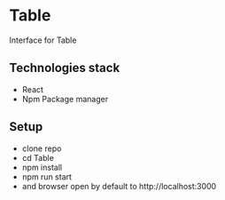 # Table

Interface for Table

## Technologies stack

- React
- Npm Package manager

## Setup

- clone repo
- cd Table
- npm install
- npm run start
- and browser open by default to http://localhost:3000

